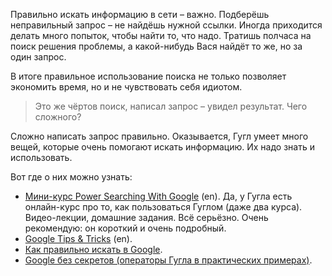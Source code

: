 Правильно искать информацию в сети – важно. Подберёшь неправильный запрос – не найдёшь нужной ссылки.
Иногда приходится делать много попыток, чтобы найти то, что надо. Тратишь полчаса на поиск решения проблемы,
а какой-нибудь Вася найдёт то же, но за один запрос.

В итоге правильное использование поиска не только позволяет экономить время, но и не чувствовать себя идиотом.


> Это же чёртов поиск, написал запрос – увидел результат. Чего сложного?

Сложно написать запрос правильно. Оказывается, Гугл умеет много вещей, которые очень помогают искать информацию.
Их надо знать и использовать.

Вот где о них можно узнать:

- [Мини-курс Power Searching With Google](https://coursebuilder.withgoogle.com/sample/course) (en). Да, у Гугла есть
онлайн-курс про то, как пользоваться Гуглом (даже два курса). Видео-лекции, домашние задания. Всё серьёзно.
Очень рекомендую: он короткий и очень подробный.
- [Google Tips & Tricks](https://www.google.com/intl/en_us/insidesearch/tipstricks/all.html) (en).
- [Как правильно искать в Google](https://habrahabr.ru/sandbox/46956/).
- [Google без секретов (операторы Гугла в практических примерах)](http://it2b.ru/blog/arhiv/761.html).

